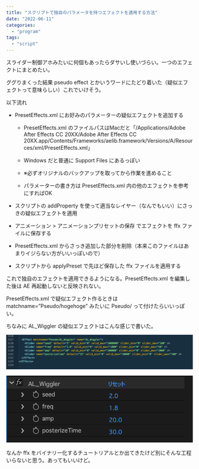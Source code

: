 ```yaml
---
title: "スクリプトで独自のパラメータを持つエフェクトを適用する方法"
date: "2022-06-11"
categories: 
  - "program"
tags: 
  - "script"
---
```


スライダー制御アホみたいに何個もあったらダサいし使いづらい。一つのエフェクトにまとめたい。

ググりまくった結果 pseudo effect とかいうワードにたどり着いた（疑似エフェクトって意味らしい）これでいけそう。

以下流れ

- PresetEffects.xml にお好みのパラメーターの疑似エフェクトを追加する
    - PresetEffects.xml のファイルパスはMacだと「/Applications/Adobe After Effects CC 20XX/Adobe After Effects CC 20XX.app/Contents/Frameworks/aelib.framework/Versions/A/Resources/xml/PresetEffects.xml」
    
    - Windows だと普通に Support Files にあるっぽい
    
    - ※必ずオリジナルのバックアップを取ってから作業を進めること
    
    - パラメーターの書き方は PresetEffects.xml 内の他のエフェクトを参考にすればOK

- スクリプトの addProperty を使って適当なレイヤー（なんでもいい）にさっきの疑似エフェクトを適用

- アニメーション > アニメーションプリセットの保存 でエフェクトを ffx ファイルに保存する

- PresetEffects.xml からさっき追加した部分を削除（本来このファイルはあまりイジらない方がいいっぽいので）

- スクリプトから applyPreset で先ほど保存した ffx ファイルを適用する

これで独自のエフェクトを適用できるようになる。PresetEffects.xml を編集した後は AE 再起動しないと反映されない。

PresetEffects.xml で疑似エフェクト作るときは matchname=”Pseudo/hogehoge” みたいに Pseudo/ って付けたらいいっぽい。

ちなみに AL\_Wiggler の疑似エフェクトはこんな感じで書いた。

![](../../images/スクリーンショット-2024-12-28-10.44.12-1024x189.png)

![](../../images/スクリーンショット-2024-12-28-10.45.07.png)

なんか ffx をバイナリー化するチュートリアルとか出てきたけど別にそんな工程いらないと思う。あってもいいけど。
